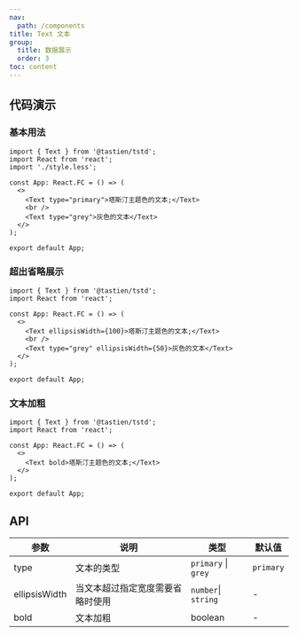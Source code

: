 ```yaml
---
nav:
  path: /components
title: Text 文本
group:
  title: 数据展示
  order: 3
toc: content
---
```


## 代码演示

### 基本用法

```tsx
import { Text } from '@tastien/tstd';
import React from 'react';
import './style.less';

const App: React.FC = () => (
  <>
    <Text type="primary">塔斯汀主题色的文本;</Text>
    <br />
    <Text type="grey">灰色的文本</Text>
  </>
);

export default App;
```

### 超出省略展示

```tsx
import { Text } from '@tastien/tstd';
import React from 'react';

const App: React.FC = () => (
  <>
    <Text ellipsisWidth={100}>塔斯汀主题色的文本;</Text>
    <br />
    <Text type="grey" ellipsisWidth={50}>灰色的文本</Text>
  </>
);

export default App;
```

### 文本加粗

```tsx
import { Text } from '@tastien/tstd';
import React from 'react';

const App: React.FC = () => (
  <>
    <Text bold>塔斯汀主题色的文本;</Text>
  </>
);

export default App;
```

## API

| 参数           | 说明                              | 类型                | 默认值     |
| -------------- | -------------------------------- | ------------------- | ---------- |
| type           | 文本的类型                        | `primary` \| `grey` | `primary`  |
| ellipsisWidth  | 当文本超过指定宽度需要省略时使用    | `number`\| `string` | -          |
| bold           | 文本加粗                          | boolean             | -          |